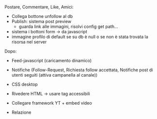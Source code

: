 Postare, Commentare, Like, Amici:
- Collega bottone unfollow al db
- Publish: sistema post preview
    - guarda link alle immagini, risolvi config get path...
- sistema i bottoni form -> da javascript
- immagine profilo di default se su db è null o se non è stata trovata la risorsa nel server

Dopo:

- Feed-javascript (caricamento dinamico)

- Notifiche (Follow-Request, Richiesta follow accettata, Notifiche post di utenti seguiti (attiva campanella al canale))

- CSS desktop
- Rivedere HTML -> usare tag accessibili

- Collegare framework YT + embed video
- Relazione
